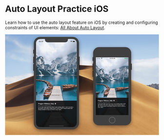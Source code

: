 # Auto Layout Practice iOS

Learn how to use the auto layout feature on iOS by creating and configuring
constraints of UI elements: [All About Auto Layout](https://codewithchris.com/lesson2).

![Auto Layout in Action](https://raw.githubusercontent.com/risan/autolayout-ios/master/ScreenShot.png)
